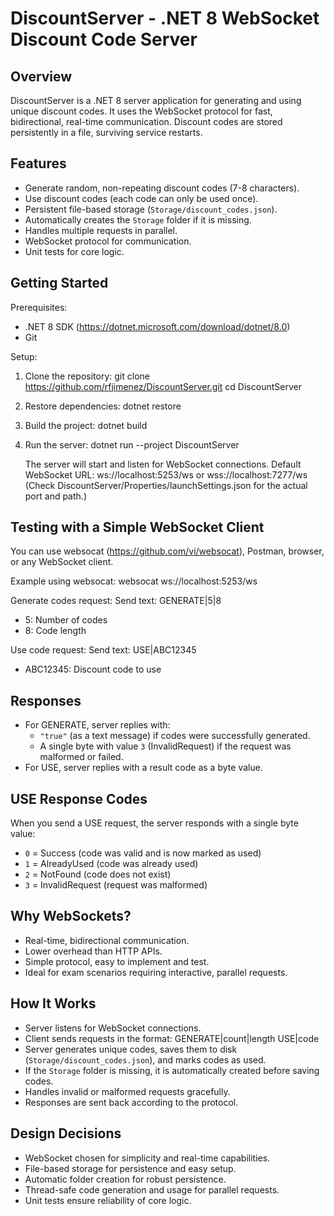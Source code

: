DiscountServer - .NET 8 WebSocket Discount Code Server
======================================================

Overview
--------
DiscountServer is a .NET 8 server application for generating and using unique discount codes. It uses the WebSocket protocol for fast, bidirectional, real-time communication. Discount codes are stored persistently in a file, surviving service restarts.

Features
--------
- Generate random, non-repeating discount codes (7-8 characters).
- Use discount codes (each code can only be used once).
- Persistent file-based storage (`Storage/discount_codes.json`).
- Automatically creates the `Storage` folder if it is missing.
- Handles multiple requests in parallel.
- WebSocket protocol for communication.
- Unit tests for core logic.

Getting Started
---------------
Prerequisites:
- .NET 8 SDK (https://dotnet.microsoft.com/download/dotnet/8.0)
- Git

Setup:
1. Clone the repository:
   git clone https://github.com/rfjimenez/DiscountServer.git
   cd DiscountServer

2. Restore dependencies:
   dotnet restore

3. Build the project:
   dotnet build

4. Run the server:
   dotnet run --project DiscountServer

   The server will start and listen for WebSocket connections.
   Default WebSocket URL: ws://localhost:5253/ws or wss://localhost:7277/ws
   (Check DiscountServer/Properties/launchSettings.json for the actual port and path.)

Testing with a Simple WebSocket Client
--------------------------------------
You can use websocat (https://github.com/vi/websocat), Postman, browser, or any WebSocket client.

Example using websocat:
   websocat ws://localhost:5253/ws

Generate codes request:
   Send text: GENERATE|5|8
   - 5: Number of codes
   - 8: Code length

Use code request:
   Send text: USE|ABC12345
   - ABC12345: Discount code to use

Responses
---------
- For GENERATE, server replies with:
    - `"true"` (as a text message) if codes were successfully generated.
    - A single byte with value `3` (InvalidRequest) if the request was malformed or failed.
- For USE, server replies with a result code as a byte value.

USE Response Codes
------------------
When you send a USE request, the server responds with a single byte value:
- `0` = Success (code was valid and is now marked as used)
- `1` = AlreadyUsed (code was already used)
- `2` = NotFound (code does not exist)
- `3` = InvalidRequest (request was malformed)

Why WebSockets?
---------------
- Real-time, bidirectional communication.
- Lower overhead than HTTP APIs.
- Simple protocol, easy to implement and test.
- Ideal for exam scenarios requiring interactive, parallel requests.

How It Works
------------
- Server listens for WebSocket connections.
- Client sends requests in the format:
    GENERATE|count|length
    USE|code
- Server generates unique codes, saves them to disk (`Storage/discount_codes.json`), and marks codes as used.
- If the `Storage` folder is missing, it is automatically created before saving codes.
- Handles invalid or malformed requests gracefully.
- Responses are sent back according to the protocol.

Design Decisions
----------------
- WebSocket chosen for simplicity and real-time capabilities.
- File-based storage for persistence and easy setup.
- Automatic folder creation for robust persistence.
- Thread-safe code generation and usage for parallel requests.
- Unit tests ensure reliability of core logic.
